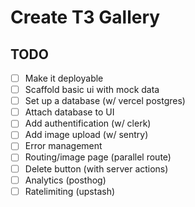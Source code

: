 # Create T3 Gallery

## TODO

- [ ] Make it deployable
- [ ] Scaffold basic ui with mock data
- [ ] Set up a database (w/ vercel postgres)
- [ ] Attach database to UI
- [ ] Add authentification (w/ clerk)
- [ ] Add image upload (w/ sentry)
- [ ] Error management
- [ ] Routing/image page (parallel route)
- [ ] Delete button (with server actions)
- [ ] Analytics (posthog)
- [ ] Ratelimiting (upstash)